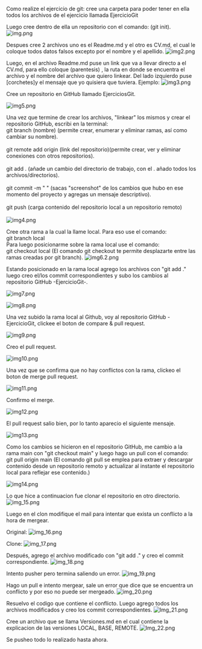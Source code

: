 Como realize el ejercicio de git:
cree una carpeta para poder tener en ella todos los archivos de el ejercicio llamada EjercicioGit


Luego cree dentro de ella un repositorio con el comando: (git init).
![img.png](Imagenes/img.png)

Despues cree 2 archivos uno es el Readme.md y el otro es CV.md, el cual le coloque todos datos
falsos excepto por el nombre y el apellido. 
![img2.png](Imagenes/img2.jpg)


Luego, en el archivo Readme.md puse un link que va a llevar directo a el CV.md, para ello 
coloque (parentesis) , la ruta en donde se encuentra el archivo y el nombre del archivo que
quiero linkear. Del lado izquierdo puse [corchetes]y el mensaje que yo quisiera que tuviera. 
Ejemplo:
![img3.png](Imagenes/img3.jpg)

Cree un repositorio en GitHub llamado EjerciciosGit.

![img5.png](Imagenes/img5.jpg)

Una vez que termine de crear los archivos, "linkear" los mismos y crear el repositorio GitHub, escribi en la terminal:<br/>
git branch (nombre) (permite crear, enumerar y eliminar ramas, así como cambiar su nombre). <br/>                             
git remote add origin (link del repositorio)(permite crear, ver y eliminar conexiones con otros repositorios). <br/>          
git add . (añade un cambio del directorio de trabajo, con el . añado todos los archivos/directorios). <br/>                
git commit -m " " (sacas "screenshot" de los cambios que hubo en ese momento del proyecto y agregas un mensaje descriptivo). <br/>
<br /> git push (carga contenido del repositorio local a un repositorio remoto)<br/>                                                
![img4.png](Imagenes/img4.jpg)

Cree otra rama a la cual la llame local. Para eso use el comando: <br/>
git branch local <br/>
Para luego posicionarme sobre la rama local use el comando:<br/> 
git checkout local (El comando git checkout te permite desplazarte entre las ramas creadas por git branch).
![img6.2.png](Imagenes/img6.2.jpg)

Estando posicionado en la rama local agrego los archivos con "git add ." luego creo el/los commit correspondientes y
subo los cambios al repositorio GitHub -EjercicioGit-.

![img7.png](Imagenes/img7.jpg)

![img8.png](Imagenes/img8.jpg)

Una vez subido la rama local al Github, voy al repositorio GitHub -EjercicioGit, clickee el boton de compare & pull request.

![img9.png](Imagenes/img9.jpg)

Creo el pull request.

![img10.png](Imagenes/img10.jpg)

Una vez que se confirma que no hay conflictos con la rama, clickeo el boton de merge pull request.

![img11.png](Imagenes/img11.jpg)

Confirmo el merge.

![img12.png](Imagenes/img12.jpg)

El pull request salio bien, por lo tanto aparecio el siguiente mensaje.

![img13.png](Imagenes/img13.jpg)

Como los cambios se hicieron en el repositorio GitHub, me cambio a la rama main con "git checkout main" y luego hago un pull
con el comando:<br/>
git pull origin main (El comando git pull se emplea para extraer y descargar contenido desde un repositorio remoto y actualizar al instante el repositorio local para reflejar ese contenido.)

![img14.png](Imagenes/img14.jpg)

Lo que hice a continuacion fue clonar el repositorio en otro directorio.
![img_15.png](Imagenes/img_15.jpg)

Luego en el clon modifique el mail para intentar que exista un conflicto a la hora de mergear.

Original:
![img_16.png](Imagenes/img_16.jpg)

Clone:
![img_17.png](Imagenes/img_17.jpg)

Después, agrego el archivo modificado con "git add ." y creo el commit correspondiente.
![img_18.png](Imagenes/img_18.jpg)

Intento pusher pero termina saliendo un error. 
![img_19.png](Imagenes/img_19.jpg)

Hago un pull e intento mergear, sale un error que dice que se encuentra un conflicto y por eso no puede ser mergeado.
![img_20.png](Imagenes/img_20.jpg)

Resuelvo el codigo que contiene el conflicto. Luego agrego todos los archivos modificados y creo los commit correspondientes.
![Img_21.png](Imagenes/Img_21.jpg)

Cree un archivo que se llama Versiones.md en el cual contiene la explicacion de las versiones LOCAL, BASE, REMOTE.
![Img_22.png](Imagenes/Img_22.jpg)

Se pusheo todo lo realizado hasta ahora.


